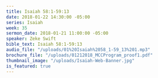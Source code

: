 ```yaml
---
title: Isaiah 58:1-59:13
date: 2018-01-22 14:30:00 -05:00
series: Isaiah
week: 35
sermon_date: 2018-01-21 11:00:00 -05:00
speaker: Zeke Swift
bible_text: Isaiah 58:1-59:13
audio_file: "/uploads/01%20Isaiah%2058_1-59_13%201.mp3"
brochure_file: "/uploads/01212018_MCCProgram_proof1.pdf"
thumbnail_image: "/uploads/Isaiah-Web-Banner.jpg"
is_featured: true
---
```


